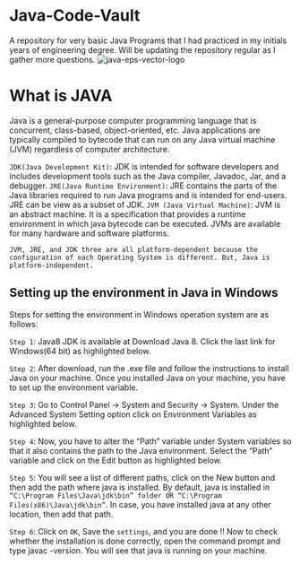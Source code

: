 # Java-Code-Vault
A repository for very basic Java Programs that I had practiced in my initials years of engineering degree. 
Will be updating the repository regular as I gather more questions.
![java-eps-vector-logo](https://user-images.githubusercontent.com/69194538/128751270-3956993c-e997-4d43-8803-b97643c477e3.png)

# What is JAVA
Java is a general-purpose computer programming language that is concurrent, class-based, object-oriented, etc. 
Java applications are typically compiled to bytecode that can run on any Java virtual machine (JVM) regardless of computer architecture.

`JDK(Java Development Kit)`: JDK is intended for software developers and includes development tools such as the Java compiler, Javadoc, Jar, and a debugger.
`JRE(Java Runtime Environment)`: JRE contains the parts of the Java libraries required to run Java programs and is intended for end-users. JRE can be view as a subset of JDK.
`JVM (Java Virtual Machine)`: JVM is an abstract machine. It is a specification that provides a runtime environment in which java bytecode can be executed. JVMs are available for many hardware and software platforms.

`JVM, JRE, and JDK three are all platform-dependent because the configuration of each Operating System is different. But, Java is platform-independent.` 

## Setting up the environment in Java in Windows

Steps for setting the environment in Windows operation system are as follows: 

`Step 1`: Java8 JDK is available at Download Java 8. Click the last link for Windows(64 bit) as highlighted below. 

`Step 2`: After download, run the .exe file and follow the instructions to install Java on your machine. Once you installed Java on your machine, you have to set up the environment variable.

`Step 3`: Go to Control Panel -> System and Security -> System. 
Under the Advanced System Setting option click on Environment Variables as highlighted below. 
 
`Step 4`: Now, you have to alter the “Path” variable under System variables so that it also contains the path to the Java environment. Select the “Path” variable and click on the Edit button as highlighted below. 
 
`Step 5`: You will see a list of different paths, click on the New button and then add the path where java is installed. By default, java is installed in `“C:\Program Files\Java\jdk\bin” folder OR “C:\Program Files(x86)\Java\jdk\bin”`. In case, you have installed java at any other location, then add that path. 

`Step 6`: Click on `OK`, Save the `settings`, and you are done !! Now to check whether the installation is done correctly, open the command prompt and type javac -version. You will see that java is running on your machine.

